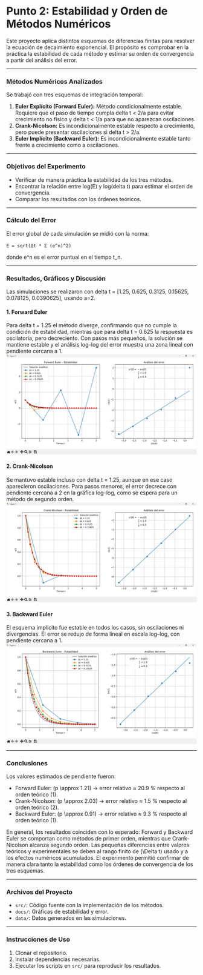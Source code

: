 # Punto 2: Estabilidad y Orden de Métodos Numéricos

Este proyecto aplica distintos esquemas de diferencias finitas para resolver la ecuación de decaimiento exponencial. El propósito es comprobar en la práctica la estabilidad de cada método y estimar su orden de convergencia a partir del análisis del error.

---

### Métodos Numéricos Analizados

Se trabajó con tres esquemas de integración temporal:

1. **Euler Explícito (Forward Euler):** Método condicionalmente estable. Requiere que el paso de tiempo cumpla delta t < 2/a para evitar crecimiento no físico y delta t < 1/a para que no aparezcan oscilaciones.
2. **Crank-Nicolson:** Es incondicionalmente estable respecto a crecimiento, pero puede presentar oscilaciones si delta t > 2/a.
3. **Euler Implícito (Backward Euler):** Es incondicionalmente estable tanto frente a crecimiento como a oscilaciones.

---

### Objetivos del Experimento

- Verificar de manera práctica la estabilidad de los tres métodos.  
- Encontrar la relación entre log(E) y log(delta t) para estimar el orden de convergencia.  
- Comparar los resultados con los órdenes teóricos.  

---

### Cálculo del Error

El error global de cada simulación se midió con la norma:

`E = sqrt(Δt * Σ (e^n)^2)`

donde e^n es el error puntual en el tiempo t_n.  

---

### Resultados, Gráficos y Discusión

Las simulaciones se realizaron con delta t = [1.25, 0.625, 0.3125, 0.15625, 0.078125, 0.0390625], usando a=2.  

#### **1. Forward Euler**
Para delta t = 1.25 el método diverge, confirmando que no cumple la condición de estabilidad, mientras que para delta t = 0.625 la respuesta es oscilatoria, pero decreciento. Con pasos más pequeños, la solución se mantiene estable y el análisis log–log del error muestra una zona lineal con pendiente cercana a 1.  
![Forward Euler - Estabilidad y Orden](docs/forward_euler_plots.png)

#### **2. Crank-Nicolson**
Se mantuvo estable incluso con delta t = 1.25, aunque en ese caso aparecieron oscilaciones. Para pasos menores, el error decrece con pendiente cercana a 2 en la gráfica log–log, como se espera para un método de segundo orden.  
![Crank-Nicolson - Estabilidad y Orden](docs/crank_nicolson_plots.png)

#### **3. Backward Euler**
El esquema implícito fue estable en todos los casos, sin oscilaciones ni divergencias. El error se redujo de forma lineal en escala log–log, con pendiente cercana a 1.  
![Backward Euler - Estabilidad y Orden](docs/backward_euler_plots.png)

---

### Conclusiones

Los valores estimados de pendiente fueron:  

- Forward Euler: \(p \approx 1.21\) → error relativo ≈ 20.9 % respecto al orden teórico (1).  
- Crank-Nicolson: \(p \approx 2.03\) → error relativo ≈ 1.5 % respecto al orden teórico (2).  
- Backward Euler: \(p \approx 0.91\) → error relativo ≈ 9.3 % respecto al orden teórico (1).  

En general, los resultados coinciden con lo esperado: Forward y Backward Euler se comportan como métodos de primer orden, mientras que Crank-Nicolson alcanza segundo orden. Las pequeñas diferencias entre valores teóricos y experimentales se deben al rango finito de \(\Delta t\) usado y a los efectos numéricos acumulados. El experimento permitió confirmar de manera clara tanto la estabilidad como los órdenes de convergencia de los tres esquemas.

---

### Archivos del Proyecto

- `src/`: Código fuente con la implementación de los métodos.  
- `docs/`: Gráficas de estabilidad y error.  
- `data/`: Datos generados en las simulaciones.  

---

### Instrucciones de Uso

1. Clonar el repositorio.  
2. Instalar dependencias necesarias.  
3. Ejecutar los scripts en `src/` para reproducir los resultados.  
